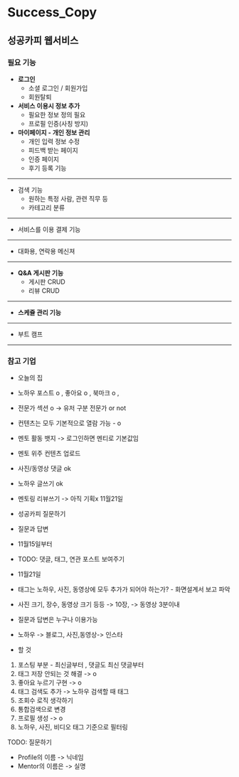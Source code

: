 # Success_Copy

## 성공카피 웹서비스

### 필요 기능

- **로그인**
  - 소셜 로그인 / 회원가입
  - 회원탈퇴
- **서비스 이용시 정보 추가**
  - 필요한 정보 정의 필요
  - 프로필 인증(사칭 방지)
- **마이페이지 - 개인 정보 관리**
  - 개인 입력 정보 수정
  - 피드백 받는 페이지
  - 인증 페이지
  - 후기 등록 기능

---

- 검색 기능
  - 원하는 특정 사람, 관련 직무 등
  - 카테고리 분류

---

- 서비스를 이용 결제 기능

---

- 대화용, 연락용 메신져

---

- **Q&A 게시판 기능**
  - 게시판 CRUD
  - 리뷰 CRUD

---

- **스케쥴 관리 기능**

---

- 부트 캠프

---

### 참고 기업

- 오늘의 집

- 노하우 포스트 o , 좋아요 o , 북마크 o ,
- 전문가 섹션 o -> 유저 구분 전문가 or not

- 컨텐츠는 모두 기본적으로 열람 가능 - o
- 멘토 활동 뱃지 -> 로그인하면 멘티로 기본값임
- 멘토 위주 컨텐츠 업로드

- 사진/동영상 댓글 ok
- 노하우 글쓰기 ok
- 멘토링 리뷰쓰기 -> 아직 기획x 11월21일
- 성공카피 질문하기
- 질문과 답변

- 11월15일부터
- TODO: 댓글, 태그, 연관 포스트 보여주기

- 11월21일
- 태그는 노하우, 사진, 동영상에 모두 추가가 되어야 하는가? - 화면설계서 보고 파악
- 사진 크기, 장수, 동영상 크기 등등 -> 10장, -> 동영상 3분이내
- 질문과 답변은 누구나 이용가능
- 노하우 -> 블로그, 사진,동영상-> 인스타

- 할 것

1. 포스팅 부분 - 최신글부터 , 댓글도 최신 댓글부터
2. 태그 저장 안되는 것 해결 -> o
3. 좋아요 누르기 구현 -> o
4. 태그 검색도 추가 -> 노하우 검색할 때 태그
5. 조회수 로직 생각하기
6. 통합검색으로 변경
7. 프로필 생성 -> o
8. 노하우, 사진, 비디오 태그 기준으로 필터링

TODO: 질문하기

- Profile의 이름 -> 닉네임
- Mentor의 이름은 -> 실명
